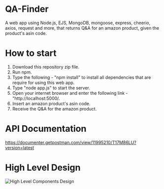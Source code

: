 # QA-Finder
A web app using Node.js, EJS, MongoDB, mongoose, express, cheerio, axios, request and more, that returns Q&amp;A for an amazon product, given the product's asin code.

# How to start
1. Download this repository zip file.
2. Run npm.
3. Type the following - "npm install" to install all dependencies that are require for using this web app.
4. Type "node app.js" to start the server.
5. Open your internet browser and enter the following link - "http://localhost:5000/.
6. Insert an amazon product's asin code.
7. Receive the Q&A for the amazon product.

# API Documentation
https://documenter.getpostman.com/view/11995210/T17M86LU?version=latest

# High Level Design
![High Level Components Design](https://user-images.githubusercontent.com/55742997/87226717-5bc35b00-c39e-11ea-8d68-a3a32d490ba2.jpg)

